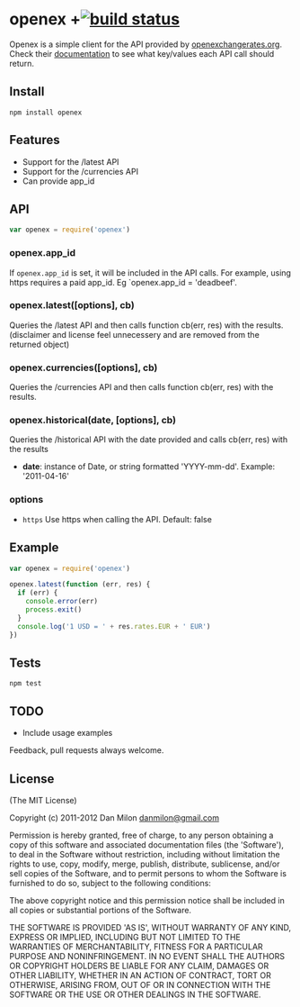 # openex +[![build status](https://secure.travis-ci.org/danmilon/confisto.png)](http://travis-ci.org/danmilon/confisto)

Openex is a simple client for the API provided by [openexchangerates.org](http://openexchangerates.org). Check their [documentation](http://openexchangerates.org/documentation) to see what key/values each API call should return.

## Install

```
npm install openex
```

## Features

* Support for the /latest API
* Support for the /currencies API
* Can provide app_id

## API

```javascript
var openex = require('openex')
```

### openex.app_id

If `openex.app_id` is set, it will be included in the API calls. For example, using https requires a paid app_id. Eg `openex.app_id = 'deadbeef'.

### openex.latest([options], cb)

Queries the /latest API and then calls function cb(err, res) with the results.
(disclaimer and license feel unnecessery and are removed from the returned object)

### openex.currencies([options], cb)

Queries the /currencies API and then calls function cb(err, res) with the results.

### openex.historical(date, [options], cb)

Queries the /historical API with the date provided and calls cb(err, res) with the results

* **date**: instance of Date, or string formatted 'YYYY-mm-dd'. Example: '2011-04-16'

### options

* `https` Use https when calling the API. Default: false


## Example

```javascript
var openex = require('openex')

openex.latest(function (err, res) {
  if (err) {
    console.error(err)
    process.exit()
  }
  console.log('1 USD = ' + res.rates.EUR + ' EUR')
})
```

## Tests

```
npm test
```

## TODO

* Include usage examples

Feedback, pull requests always welcome.

## License

(The MIT License)

Copyright (c) 2011-2012 Dan Milon <danmilon@gmail.com>

Permission is hereby granted, free of charge, to any person obtaining
a copy of this software and associated documentation files (the
'Software'), to deal in the Software without restriction, including
without limitation the rights to use, copy, modify, merge, publish,
distribute, sublicense, and/or sell copies of the Software, and to
permit persons to whom the Software is furnished to do so, subject to
the following conditions:

The above copyright notice and this permission notice shall be
included in all copies or substantial portions of the Software.

THE SOFTWARE IS PROVIDED 'AS IS', WITHOUT WARRANTY OF ANY KIND,
EXPRESS OR IMPLIED, INCLUDING BUT NOT LIMITED TO THE WARRANTIES OF
MERCHANTABILITY, FITNESS FOR A PARTICULAR PURPOSE AND NONINFRINGEMENT.
IN NO EVENT SHALL THE AUTHORS OR COPYRIGHT HOLDERS BE LIABLE FOR ANY
CLAIM, DAMAGES OR OTHER LIABILITY, WHETHER IN AN ACTION OF CONTRACT,
TORT OR OTHERWISE, ARISING FROM, OUT OF OR IN CONNECTION WITH THE
SOFTWARE OR THE USE OR OTHER DEALINGS IN THE SOFTWARE.
